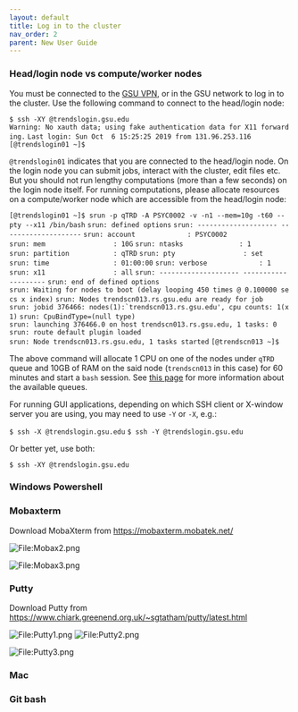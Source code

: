 ```yaml
---
layout: default
title: Log in to the cluster
nav_order: 2
parent: New User Guide
---
```

### Head/login node vs compute/worker nodes

You must be connected to the [GSU VPN](Configure_VPN), or in
the GSU network to log in to the cluster. Use the following command to
connect to the head/login node:

`$ ssh -XY `<campusID>`@trendslogin.gsu.edu`
`Warning: No xauth data; using fake authentication data for X11 forwarding.`
`Last login: Sun Oct  6 15:25:25 2019 from 131.96.253.116`
`[`<campusID>`@trendslogin01 ~]$`

`@trendslogin01` indicates that you are connected to the head/login
node. On the login node you can submit jobs, interact with the cluster,
edit files etc. But you should not run lengthy computations (more than a
few seconds) on the login node itself. For running computations, please
allocate resources on a compute/worker node which are accessible from
the head/login node:

`[`<campusID>`@trendslogin01 ~]$ srun -p qTRD -A PSYC0002 -v -n1 --mem=10g -t60 --pty --x11 /bin/bash`
`srun: defined options`
`srun: -------------------- --------------------`
`srun: account             : PSYC0002`
`srun: mem                 : 10G`
`srun: ntasks              : 1`
`srun: partition           : qTRD`
`srun: pty                 : set`
`srun: time                : 01:00:00`
`srun: verbose             : 1`
`srun: x11                 : all`
`srun: -------------------- --------------------`
`srun: end of defined options`
`srun: Waiting for nodes to boot (delay looping 450 times @ 0.100000 secs x index)`
`srun: Nodes trendscn013.rs.gsu.edu are ready for job`
`` srun: jobid 376466: nodes(1):`trendscn013.rs.gsu.edu', cpu counts: 1(x1) ``
`srun: CpuBindType=(null type)`
`srun: launching 376466.0 on host trendscn013.rs.gsu.edu, 1 tasks: 0`
`srun: route default plugin loaded`
`srun: Node trendscn013.rs.gsu.edu, 1 tasks started`
`[`<campusID>`@trendscn013 ~]$`

The above command will allocate 1 CPU on one of the nodes under `qTRD`
queue and 10GB of RAM on the said node (`trendscn013` in this case) for
60 minutes and start a `bash` session. See [this
page](Cluster_queue_information) for more information about
the available queues.

For running GUI applications, depending on which SSH client or X-window
server you are using, you may need to use `-Y` or `-X`, e.g.:

`$ ssh -X `<campusID>`@trendslogin.gsu.edu`
`$ ssh -Y `<campusID>`@trendslogin.gsu.edu`

Or better yet, use both:

`$ ssh -XY `<campusID>`@trendslogin.gsu.edu`

### Windows Powershell

### Mobaxterm

Download MobaXterm from <https://mobaxterm.mobatek.net/>

![<File:Mobax2.png>](Mobax2.png "File:Mobax2.png")

![<File:Mobax3.png>](Mobax3.png "File:Mobax3.png")

### Putty

Download Putty from
<https://www.chiark.greenend.org.uk/~sgtatham/putty/latest.html>

![<File:Putty1.png>](Putty1.png "fig:File:Putty1.png")
![<File:Putty2.png>](Putty2.png "fig:File:Putty2.png")

![<File:Putty3.png>](Putty3.png "File:Putty3.png")

### Mac

### Git bash